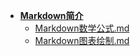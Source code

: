 - [**Markdown简介**](/Markdown/README.md)
  - [Markdown数学公式.md](/Markdown/Markdown数学公式.md)
  - [Markdown图表绘制.md](/Markdown/Markdown图表绘制.md)